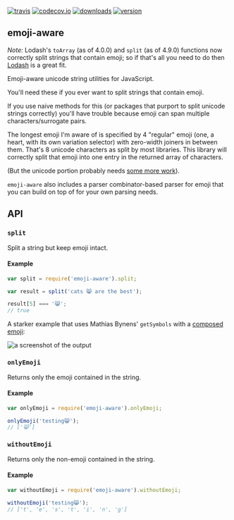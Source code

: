 [![travis]](http://travis-ci.org/beaugunderson/emoji-aware)
[![codecov.io](https://codecov.io/github/beaugunderson/emoji-aware/coverage.svg?branch=master)](https://codecov.io/github/beaugunderson/emoji-aware?branch=master)
[![downloads]](https://www.npmjs.com/package/emoji-aware)
[![version]](https://www.npmjs.com/package/emoji-aware)

[travis]: https://img.shields.io/travis/beaugunderson/emoji-aware.svg
[downloads]: https://img.shields.io/npm/dm/emoji-aware.svg
[version]: https://img.shields.io/npm/v/emoji-aware.svg

## emoji-aware

*Note:* Lodash's `toArray` (as of 4.0.0) and `split` (as of 4.9.0) functions
now correctly split strings that contain emoji; so if that's all you need to do
then [Lodash](https://lodash.com/) is a great fit.

Emoji-aware unicode string utilities for JavaScript.

You'll need these if you ever want to split strings that contain emoji.

If you use naive methods for this (or packages that purport to split unicode
strings correctly) you'll have trouble because emoji can span multiple
characters/surrogate pairs.

The longest emoji I'm aware of is specified by 4 "regular" emoji (one, a heart,
with its own variation selector) with zero-width joiners in between them.
That's 8 unicode characters as split by most libraries. This library will
correctly split that emoji into one entry in the returned array of characters.

(But the unicode portion probably needs
[some more work](https://mathiasbynens.be/notes/javascript-unicode)).

`emoji-aware` also includes a parser combinator-based parser for emoji that you
can build on top of for your own parsing needs.

## API

### `split`

Split a string but keep emoji intact.

#### Example

```js
var split = require('emoji-aware').split;

var result = split('cats 😸 are the best');

result[5] === '😸';
// true
```

A starker example that uses Mathias Bynens' `getSymbols` with a
[composed emoji](http://i.imgur.com/NUKsA1Y.png):

![a screenshot of the output](http://i.imgur.com/Gdgsik5.png)

### `onlyEmoji`

Returns only the emoji contained in the string.

#### Example

```js
var onlyEmoji = require('emoji-aware').onlyEmoji;

onlyEmoji('testing😸');
// ['😸']
```

### `withoutEmoji`

Returns only the non-emoji contained in the string.

#### Example

```js
var withoutEmoji = require('emoji-aware').withoutEmoji;

withoutEmoji('testing😸');
// ['t', 'e', 's', 't', 'i', 'n', 'g']
```
